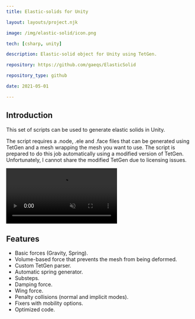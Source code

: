 ```yaml
---
title: Elastic-solids for Unity

layout: layouts/project.njk

image: /img/elastic-solid/icon.png

tech: [csharp, unity]

description: Elastic-solid object for Unity using TetGen.

repository: https://github.com/gaeqs/ElasticSolid

repository_type: github

date: 2021-05-01

---
```


## Introduction

This set of scripts can be used to generate elastic solids in Unity.

The script requires a .node, .ele and .face files that can be generated using TetGen and a mesh wrapping the mesh you want to use. The script is prepared to do this job automatically using a modified version of TetGen.
Unfortunately, I cannot share the modified TetGen due to licensing issues.

<video muted loop controls preload="metadata">
  <source src="/img/elastic-solid/video_1.mp4" type="video/mp4">
</video>


## Features

- Basic forces (Gravity, Spring).
- Volume-based force that prevents the mesh from being deformed.
- Custom TetGen parser.
- Automatic spring generator.
- Substeps.
- Damping force.
- Wing force.
- Penalty collisions (normal and implicit modes).
- Fixers with mobility options.
- Optimized code.
